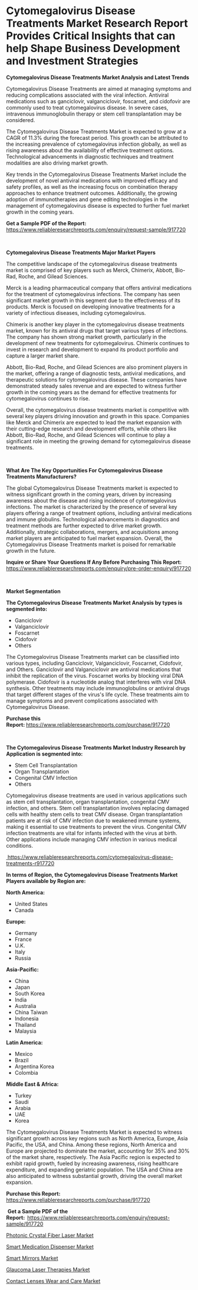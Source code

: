 <p><h1>Cytomegalovirus Disease Treatments Market Research Report Provides Critical Insights that can help Shape Business Development and Investment Strategies</h1></p><p><strong>Cytomegalovirus Disease Treatments Market Analysis and Latest Trends</strong></p>
<p><p>Cytomegalovirus Disease Treatments are aimed at managing symptoms and reducing complications associated with the viral infection. Antiviral medications such as ganciclovir, valganciclovir, foscarnet, and cidofovir are commonly used to treat cytomegalovirus disease. In severe cases, intravenous immunoglobulin therapy or stem cell transplantation may be considered.</p><p>The Cytomegalovirus Disease Treatments Market is expected to grow at a CAGR of 11.3% during the forecast period. This growth can be attributed to the increasing prevalence of cytomegalovirus infection globally, as well as rising awareness about the availability of effective treatment options. Technological advancements in diagnostic techniques and treatment modalities are also driving market growth.</p><p>Key trends in the Cytomegalovirus Disease Treatments Market include the development of novel antiviral medications with improved efficacy and safety profiles, as well as the increasing focus on combination therapy approaches to enhance treatment outcomes. Additionally, the growing adoption of immunotherapies and gene editing technologies in the management of cytomegalovirus disease is expected to further fuel market growth in the coming years.</p></p>
<p><strong>Get a Sample PDF of the Report:&nbsp;</strong> <a href="https://www.reliableresearchreports.com/enquiry/request-sample/917720">https://www.reliableresearchreports.com/enquiry/request-sample/917720</a></p>
<p>&nbsp;</p>
<p><strong>Cytomegalovirus Disease Treatments Major Market Players</strong></p>
<p><p>The competitive landscape of the cytomegalovirus disease treatments market is comprised of key players such as Merck, Chimerix, Abbott, Bio-Rad, Roche, and Gilead Sciences. </p><p>Merck is a leading pharmaceutical company that offers antiviral medications for the treatment of cytomegalovirus infections. The company has seen significant market growth in this segment due to the effectiveness of its products. Merck is focused on developing innovative treatments for a variety of infectious diseases, including cytomegalovirus.</p><p>Chimerix is another key player in the cytomegalovirus disease treatments market, known for its antiviral drugs that target various types of infections. The company has shown strong market growth, particularly in the development of new treatments for cytomegalovirus. Chimerix continues to invest in research and development to expand its product portfolio and capture a larger market share.</p><p>Abbott, Bio-Rad, Roche, and Gilead Sciences are also prominent players in the market, offering a range of diagnostic tests, antiviral medications, and therapeutic solutions for cytomegalovirus disease. These companies have demonstrated steady sales revenue and are expected to witness further growth in the coming years as the demand for effective treatments for cytomegalovirus continues to rise.</p><p>Overall, the cytomegalovirus disease treatments market is competitive with several key players driving innovation and growth in this space. Companies like Merck and Chimerix are expected to lead the market expansion with their cutting-edge research and development efforts, while others like Abbott, Bio-Rad, Roche, and Gilead Sciences will continue to play a significant role in meeting the growing demand for cytomegalovirus disease treatments.</p></p>
<p>&nbsp;</p>
<p><strong>What Are The Key Opportunities For Cytomegalovirus Disease Treatments Manufacturers?</strong></p>
<p><p>The global Cytomegalovirus Disease Treatments market is expected to witness significant growth in the coming years, driven by increasing awareness about the disease and rising incidence of cytomegalovirus infections. The market is characterized by the presence of several key players offering a range of treatment options, including antiviral medications and immune globulins. Technological advancements in diagnostics and treatment methods are further expected to drive market growth. Additionally, strategic collaborations, mergers, and acquisitions among market players are anticipated to fuel market expansion. Overall, the Cytomegalovirus Disease Treatments market is poised for remarkable growth in the future.</p></p>
<p><strong>Inquire or Share Your Questions If Any Before Purchasing This Report:</strong> <a href="https://www.reliableresearchreports.com/enquiry/pre-order-enquiry/917720">https://www.reliableresearchreports.com/enquiry/pre-order-enquiry/917720</a></p>
<p>&nbsp;</p>
<p><strong>Market Segmentation</strong></p>
<p><strong>The Cytomegalovirus Disease Treatments Market Analysis by types is segmented into:</strong></p>
<p><ul><li>Ganciclovir</li><li>Valganciclovir</li><li>Foscarnet</li><li>Cidofovir</li><li>Others</li></ul></p>
<p><p>The Cytomegalovirus Disease Treatments market can be classified into various types, including Ganciclovir, Valganciclovir, Foscarnet, Cidofovir, and Others. Ganciclovir and Valganciclovir are antiviral medications that inhibit the replication of the virus. Foscarnet works by blocking viral DNA polymerase. Cidofovir is a nucleotide analog that interferes with viral DNA synthesis. Other treatments may include immunoglobulins or antiviral drugs that target different stages of the virus's life cycle. These treatments aim to manage symptoms and prevent complications associated with Cytomegalovirus Disease.</p></p>
<p><strong>Purchase this Report:&nbsp;</strong><a href="https://www.reliableresearchreports.com/purchase/917720">https://www.reliableresearchreports.com/purchase/917720</a></p>
<p>&nbsp;</p>
<p><strong>The Cytomegalovirus Disease Treatments Market Industry Research by Application is segmented into:</strong></p>
<p><ul><li>Stem Cell Transplantation</li><li>Organ Transplantation</li><li>Congenital CMV Infection</li><li>Others</li></ul></p>
<p><p>Cytomegalovirus disease treatments are used in various applications such as stem cell transplantation, organ transplantation, congenital CMV infection, and others. Stem cell transplantation involves replacing damaged cells with healthy stem cells to treat CMV disease. Organ transplantation patients are at risk of CMV infection due to weakened immune systems, making it essential to use treatments to prevent the virus. Congenital CMV infection treatments are vital for infants infected with the virus at birth. Other applications include managing CMV infection in various medical conditions.</p></p>
<p><a href="https://www.reliableresearchreports.com/cytomegalovirus-disease-treatments-r917720">&nbsp;https://www.reliableresearchreports.com/cytomegalovirus-disease-treatments-r917720</a></p>
<p><strong>In terms of Region, the Cytomegalovirus Disease Treatments Market Players available by Region are:</strong></p>
<p>
    <p> <strong> North America: </strong>
        <ul>
            <li>United States</li>
            <li>Canada</li>
        </ul>
        </p> 
    <p> <strong> Europe: </strong>
        <ul>
            <li>Germany</li>
            <li>France</li>
            <li>U.K.</li>
            <li>Italy</li>
            <li>Russia</li>
        </ul>
        </p> 
    <p> <strong> Asia-Pacific: </strong>
        <ul>
            <li>China</li>
            <li>Japan</li>
            <li>South Korea</li>
            <li>India</li>
            <li>Australia</li>
            <li>China Taiwan</li>
            <li>Indonesia</li>
            <li>Thailand</li>
            <li>Malaysia</li>
        </ul>
        </p> 
    <p> <strong> Latin America: </strong>
        <ul>
            <li>Mexico</li>
            <li>Brazil</li>
            <li>Argentina Korea</li>
            <li>Colombia</li>
        </ul>
        </p> 
    <p> <strong> Middle East & Africa: </strong>
        <ul>
            <li>Turkey</li>
            <li>Saudi</li>
            <li>Arabia</li>
            <li>UAE</li>
            <li>Korea</li>
        </ul>
    </p>
    </p>
<p><p>The Cytomegalovirus Disease Treatments Market is expected to witness significant growth across key regions such as North America, Europe, Asia Pacific, the USA, and China. Among these regions, North America and Europe are projected to dominate the market, accounting for 35% and 30% of the market share, respectively. The Asia Pacific region is expected to exhibit rapid growth, fueled by increasing awareness, rising healthcare expenditure, and expanding geriatric population. The USA and China are also anticipated to witness substantial growth, driving the overall market expansion.</p></p>
<p><strong>Purchase this Report: </strong><a href="https://www.reliableresearchreports.com/purchase/917720">https://www.reliableresearchreports.com/purchase/917720</a></p>
<p>&nbsp;<strong>Get a Sample PDF of the Report:&nbsp;&nbsp;</strong><a href="https://www.reliableresearchreports.com/enquiry/request-sample/917720">https://www.reliableresearchreports.com/enquiry/request-sample/917720</a></p>
<p><strong></strong></p>
<p><p><a href="https://medium.com/@lisastevens48/photonic-crystal-fiber-laser-market-report-by-product-type-continuous-wave-cw-fiber-laser-pulsed-85f707dc587f">Photonic Crystal Fiber Laser Market</a></p><p><a href="https://www.linkedin.com/pulse/smart-medication-dispenser-market-global-share-ranking-obqke?trackingId=oQS%2FH3ihRL6Yiq%2FeDZ1GJg%3D%3D">Smart Medication Dispenser Market</a></p><p><a href="https://www.linkedin.com/pulse/smart-mirrors-market-trends-focusing-insight-forecast-analysis-5z8ee?trackingId=nwyP0y9BQoWDx1r10bTnrg%3D%3D">Smart Mirrors Market</a></p><p><a href="https://github.com/carolinehamilton5656/Market-Research-Report-List-1/blob/main/glaucoma-laser-therapies-market.md">Glaucoma Laser Therapies Market</a></p><p><a href="https://github.com/edaunhshhs/Market-Research-Report-List-1/blob/main/contact-lenses-wear-and-care-market.md">Contact Lenses Wear and Care Market</a></p></p>
